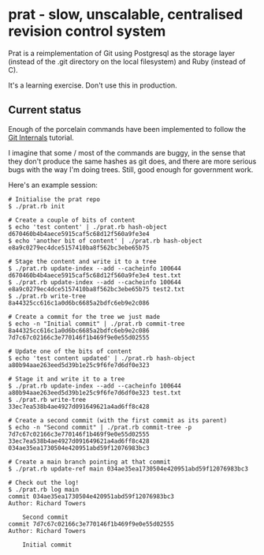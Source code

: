 prat - slow, unscalable, centralised revision control system
============================================================

Prat is a reimplementation of Git using Postgresql as the storage layer (instead of the .git directory on the local filesystem) and Ruby (instead of C).

It's a learning exercise. Don't use this in production.

Current status
--------------

Enough of the porcelain commands have been implemented to follow the [Git Internals](https://git-scm.com/book/en/v2/Git-Internals-Git-Objects) tutorial.

I imagine that some / most of the commands are buggy, in the sense that they don't produce the same hashes as git does, and there are more serious bugs with the way I'm doing trees. Still, good enough for government work.

Here's an example session:

```
# Initialise the prat repo
$ ./prat.rb init

# Create a couple of bits of content
$ echo 'test content' | ./prat.rb hash-object
d670460b4b4aece5915caf5c68d12f560a9fe3e4
$ echo 'another bit of content' | ./prat.rb hash-object
e8a9c0279ec4dce5157410ba8f562bc3ebe65b75

# Stage the content and write it to a tree
$ ./prat.rb update-index --add --cacheinfo 100644 d670460b4b4aece5915caf5c68d12f560a9fe3e4 test.txt
$ ./prat.rb update-index --add --cacheinfo 100644 e8a9c0279ec4dce5157410ba8f562bc3ebe65b75 test2.txt
$ ./prat.rb write-tree
8a44325cc616c1a0d6bc6685a2bdfc6eb9e2c086

# Create a commit for the tree we just made
$ echo -n "Initial commit" | ./prat.rb commit-tree 8a44325cc616c1a0d6bc6685a2bdfc6eb9e2c086
7d7c67c02166c3e770146f1b469f9e0e55d02555

# Update one of the bits of content
$ echo 'test content updated' | ./prat.rb hash-object
a80b94aae263eed5d39b1e25c9f6fe7d6df0e323

# Stage it and write it to a tree
$ ./prat.rb update-index --add --cacheinfo 100644 a80b94aae263eed5d39b1e25c9f6fe7d6df0e323 test.txt
$ ./prat.rb write-tree
33ec7ea538b4ae4927d091649621a4ad6ff8c428

# Create a second commit (with the first commit as its parent)
$ echo -n "Second commit" | ./prat.rb commit-tree -p 7d7c67c02166c3e770146f1b469f9e0e55d02555 33ec7ea538b4ae4927d091649621a4ad6ff8c428
034ae35ea1730504e420951abd59f12076983bc3

# Create a main branch pointing at that commit
$ ./prat.rb update-ref main 034ae35ea1730504e420951abd59f12076983bc3

# Check out the log!
$ ./prat.rb log main
commit 034ae35ea1730504e420951abd59f12076983bc3
Author: Richard Towers

    Second commit
commit 7d7c67c02166c3e770146f1b469f9e0e55d02555
Author: Richard Towers

    Initial commit
```

